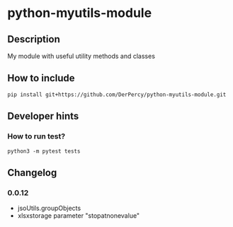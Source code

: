 # python-myutils-module
## Description
My module with useful utility methods and classes

## How to include
```
pip install git+https://github.com/DerPercy/python-myutils-module.git
```

## Developer hints
### How to run test?
```
python3 -m pytest tests
```

## Changelog
### 0.0.12
* jsoUtils.groupObjects
* xlsxstorage parameter "stopatnonevalue"

